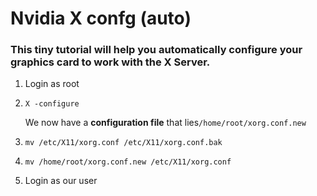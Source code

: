# Nvidia X confg (auto)

### This tiny tutorial will help you automatically configure your graphics card to work with the X Server.

1. Login as root

2. `X -configure`

   We now have a **configuration file** that lies`/home/root/xorg.conf.new`

3. `mv /etc/X11/xorg.conf /etc/X11/xorg.conf.bak`

4. `mv /home/root/xorg.conf.new /etc/X11/xorg.conf`

5. Login as our user